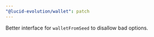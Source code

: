 ```yaml
---
"@lucid-evolution/wallet": patch
---
```


Better interface for `walletFromSeed` to disallow bad options.
